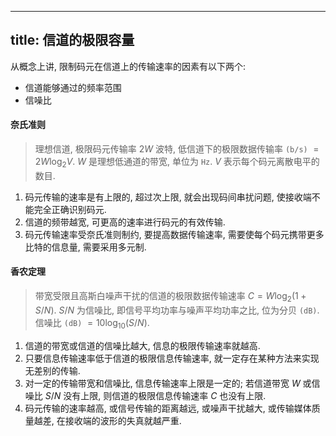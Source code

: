 
---
title: 信道的极限容量
---

从概念上讲, 限制码元在信道上的传输速率的因素有以下两个: 
- 信道能够通过的频率范围
- 信噪比

#### 奈氏准则

> 理想信道, 极限码元传输率 $2W$ 波特, 低信道下的极限数据传输率 `(b/s)` $=2W \log_2 V$. 
$W$ 是理想低通道的带宽, 单位为 `Hz`. $V$ 表示每个码元离散电平的数目. 

1. 码元传输的速率是有上限的, 超过次上限, 就会出现码间串扰问题, 使接收端不能完全正确识别码元.
1. 信道的频带越宽, 可更高的速率进行码元的有效传输.
1. 码元传输速率受奈氏准则制约, 要提高数据传输速率, 需要使每个码元携带更多比特的信息量, 需要采用多元制.

#### 香农定理

> 带宽受限且高斯白噪声干扰的信道的极限数据传输速率 $C = W \log_2(1+S/N)$. 
$S/N$ 为信噪比, 即信号平均功率与噪声平均功率之比, 位为分贝 `(dB)`. 信噪比 `(dB)` $= 10 \log_{10}(S/N)$. 

1. 信道的带宽或信道的信噪比越大, 信息的极限传输速率就越高.
1. 只要信息传输速率低于信道的极限信息传输速率, 就一定存在某种方法来实现无差别的传输.
1. 对一定的传输带宽和信噪比, 信息传输速率上限是一定的; 若信道带宽 $W$ 或信噪比 $S/N$ 没有上限, 则信道的极限信息传输速率 $C$ 也没有上限.
1. 码元传输的速率越高, 或信号传输的距离越远, 或噪声干扰越大, 或传输媒体质量越差, 在接收端的波形的失真就越严重.

